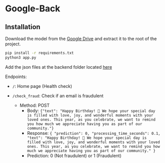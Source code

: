 # Google-Back

## Installation

Download the model from the [Google Drive](https://drive.google.com/file/d/1tayJ8a2w-o2tSxGoFeX-7MF-M7lZfzu6/view?usp=sharing) and extract it to the root of the project.

```bash
pip install -r requirements.txt
python3 app.py
```

Add the json files at the backend folder located [here](https://drive.google.com/drive/folders/1ZlW_DZMQwNNJAf7Erh5GUCg9VOGqMAt_?usp=sharing)

Endpoints:

- `/`: Home page (Health check)

- `/check_fraud`: Check if an email is fraudulent
  - Method: POST
    - Body: `{"text": "Happy Birthday! 🎂 We hope your special day is filled with love, joy, and wonderful moments with your loved ones. This year, as you celebrate, we want to remind you how much we appreciate having you as part of our community."}`
    - Response: `{
        "prediction": 0,
        "processing_time_seconds": 0.1,
        "text": "Happy Birthday! 🎂 We hope your special day is filled with love, joy, and wonderful moments with your loved ones. This year, as you celebrate, we want to remind you how much we appreciate having you as part of our community."
    }`
    - Prediction: 0 (Not fraudulent) or 1 (Fraudulent)
